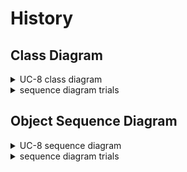 # History

## Class Diagram
<details>
<summary>UC-8 class diagram</summary>
</br>

![class_diagram](diagram/history_class_dg.png)

</br>
</details>


<details>
<summary>sequence diagram trials</summary>
</br>
![class_diagram_trial](diagram/history_class_dg.png)
</br>
</details>


## Object Sequence Diagram

<details>
<summary>UC-8 sequence diagram</summary>
</br>

![sequence_diagram](diagram/history_sequence_diagram_1.jpg)

</br>

</details>


<details>
<summary>sequence diagram trials</summary>
</br>
첫번째 설계는 Database가 Display History를 직접 call하는 설계이며 두번째 설계는 Database가 결과로 나온 history 데이터를 Controller에게 return 한 뒤 Controller가 Display History를 call하는 방식이다.
</br></br>
Database가 Display History를 call하는 것은 Database의 기능에 맞지 않다고 판단하여 두번째 설계로 결정하였다.
</br></br>

![sequence_trials](diagram/history_sequence_trial.jpg)


</details>
